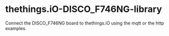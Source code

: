 # thethings.iO-DISCO_F746NG-library

Connect the DISCO_F746NG board to thethings.iO using the mqtt or the http examples.
